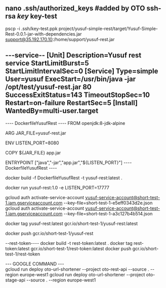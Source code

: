 nano .ssh/authorized_keys
#added by OTO
ssh-rsa _key_ key-test
------
pscp -i .ssh/key-test.ppk project/yusuf-simple-rest/target/Yusuf-Simple-Rest-0.0.1-jar-with-dependencies.jar support@35.192.170.10:/home/support/yusuf-rest.jar

---service--
[Unit]
Description=Yusuf rest service
StartLimitBurst=5
StartLimitIntervalSec=0
[Service]
Type=simple
User=yusuf
ExecStart=/usr/bin/java -jar /opt/test/yusuf-rest.jar 80
SuccessExitStatus=143
TimeoutStopSec=10
Restart=on-failure
RestartSec=5
[Install]
WantedBy=multi-user.target
----


---- DockerfileYusufRest ----
FROM openjdk:8-jdk-alpine

ARG JAR_FILE=yusuf-rest.jar

ENV LISTEN_PORT=8080

COPY ${JAR_FILE} app.jar

ENTRYPOINT ["java","-jar","app.jar","${LISTEN_PORT}"]
---- DockerfileYusufRest ----


docker build -f DockerfileYusufRest -t yusuf-rest:latest .

docker run yusuf-rest:1.0 -e LISTEN_PORT=17777

gcloud auth activate-service-account yusuf-service-account@short-test-1.iam.gserviceaccount.com --key-file=short-test-1-e5eff0343d2e.json
gcloud auth activate-service-account yusuf-service-account@short-test-1.iam.gserviceaccount.com --key-file=short-test-1-a3c127b4b514.json

docker tag yusuf-rest:latest gcr.io/short-test-1/yusuf-rest:latest

docker push gcr.io/short-test-1/yusuf-rest


--rest-token----
docker build -t rest-token:latest .
docker tag rest-token:latest gcr.io/short-test-1/rest-token:latest
docker push gcr.io/short-test-1/rest-token


--- GOOGLE COMMAND ---  
gcloud run deploy oto-url-shortener --project oto-rest-api --source . --region europe-west1
gcloud run deploy oto-url-shortener --project oto-stage-api --source . --region europe-west1
